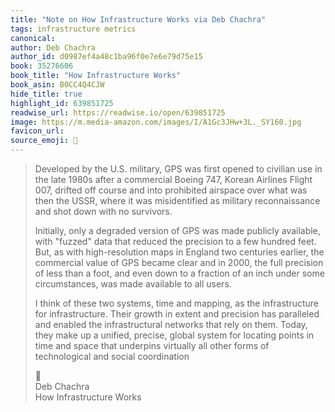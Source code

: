 ```yaml
---
title: "Note on How Infrastructure Works via Deb Chachra"
tags: infrastructure metrics
canonical: 
author: Deb Chachra
author_id: d0987ef4a48c1ba96f0e7e6e79d75e15
book: 35276606
book_title: "How Infrastructure Works"
book_asin: B0CC4Q4CJW
hide_title: true
highlight_id: 639851725
readwise_url: https://readwise.io/open/639851725
image: https://m.media-amazon.com/images/I/A1Gc3JHw+3L._SY160.jpg
favicon_url: 
source_emoji: 📕
---
```


> Developed by the U.S. military, GPS was first opened to civilian use in the late 1980s after a commercial Boeing 747, Korean Airlines Flight 007, drifted off course and into prohibited airspace over what was then the USSR, where it was  misidentified as military reconnaissance and shot down with no survivors.
> 
> Initially, only a degraded version of GPS was made publicly available, with "fuzzed" data that reduced the precision to a few hundred feet. But, as with high-resolution maps in England two centuries earlier, the commercial value of GPS became clear and in 2000, the full precision of less than a foot, and even down to a fraction of an inch under some circumstances, was made available to all users. 
> 
> I think of these two systems, time and mapping, as the infrastructure for infrastructure. Their growth in extent and precision has paralleled and enabled the infrastructural networks that rely on them. Today, they make up a unified, precise, global system for locating points in time and space that underpins virtually all other forms of technological and social coordination
> <div class="quoteback-footer"><div class="quoteback-avatar"><span class="mini-emoji"> 📕</span></div><div class="quoteback-metadata"><div class="metadata-inner"><span style="display:none">FROM:</span><div aria-label="Deb Chachra" class="quoteback-author"> Deb Chachra</div><div aria-label="How Infrastructure Works" class="quoteback-title"> How Infrastructure Works</div></div></div></div>